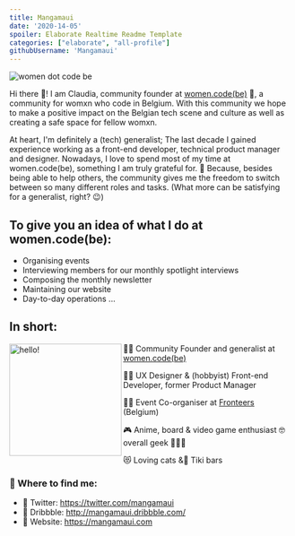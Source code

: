 ```yaml
---
title: Mangamaui
date: '2020-14-05'
spoiler: Elaborate Realtime Readme Template
categories: ["elaborate", "all-profile"]
githubUsername: 'Mangamaui'
---
```


![women dot code be](https://raw.githubusercontent.com/Mangamaui/Mangamaui/master/cover.png)


Hi there 👋! I am Claudia, community founder at [women.code(be)](http://bit.ly/wdcb-website) 🧡, a community for womxn who code in Belgium. With this community we hope to make a positive impact on the Belgian tech scene and culture as well as creating a safe space for fellow womxn.

At heart, I'm definitely a (tech) generalist; The last decade I gained experience working as a front-end developer, technical product manager and designer. 
Nowadays, I love to spend most of my time at women.code(be), something I am truly grateful for. 💖 Because, besides being able to help others, the community gives me the freedom to switch between so many different roles and tasks. (What more can be satisfying for a generalist, right? 😉) 




## To give you an idea of what I do at women.code(be):
- Organising events
- Interviewing members for our monthly spotlight interviews
- Composing the monthly newsletter
- Maintaining our website
- Day-to-day operations
...

## In short:
<p>
  <img width="200" alt="hello!" align="left" src="https://media1.tenor.com/images/72c9b849aa10b222371ebb99a6b1896a/tenor.gif">
</p>



💁‍♀️ Community Founder and generalist at [women.code(be)](http://bit.ly/wdcb-website) 

👩‍💻 UX Designer & (hobbyist) Front-end Developer, former Product Manager

👩‍🏫 Event Co-organiser at [Fronteers](https://fronteers.nl) (Belgium)

🎮 Anime, board & video game enthusiast 🤓 overall geek 👩🏻‍🎤

😻 Loving cats &🍹 Tiki bars



### 💬 Where to find me:
- 🦜 Twitter: https://twitter.com/mangamaui
- 🏀 Dribbble: http://mangamaui.dribbble.com/
- 📃 Website: https://mangamaui.com

<!--
**Mangamaui/Mangamaui** is a ✨ _special_ ✨ repository because its `README.md` (this file) appears on your GitHub profile.

Here are some ideas to get you started:

- 🔭 I’m currently working on ...
- 🌱 I’m currently learning ...
- 👯 I’m looking to collaborate on ...
- 🤔 I’m looking for help with ...
- 💬 Ask me about ...
- 📫 How to reach me: ...
- 😄 Pronouns: ...
- ⚡ Fun fact: ...
-->
